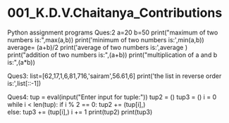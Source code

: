 # 001_K.D.V.Chaitanya_Contributions
Python assignment programs
Ques:2
a=20
b=50
print("maximum of two numbers is:",max(a,b))
print('minimum of two numbers is:',min(a,b))
average= (a+b)/2
print('average of two numbers is:',average )
print("addition of two numbers is:",(a+b))
print("multiplication of a and b is:",(a*b))

Ques3:
list=[62,17,1,6,81,716,'sairam',56.61,6]
print('the list in reverse order is:',list[::-1])

Ques4:
tup = eval(input("Enter input for tuple:")) 
tup2 = () 
tup3 = ()
i = 0 
while i < len(tup): 
  if i % 2 == 0: 
    tup2 += (tup[i],)  
  else: tup3 += (tup[i],) 
  i += 1
print(tup2) 
print(tup3)
